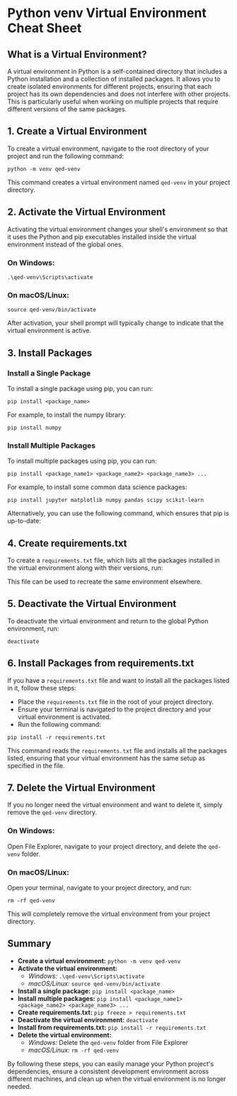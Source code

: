 # Python venv Virtual Environment Cheat Sheet

## What is a Virtual Environment?
A virtual environment in Python is a self-contained directory that includes a Python installation and a collection of installed packages. It allows you to create isolated environments for different projects, ensuring that each project has its own dependencies and does not interfere with other projects. This is particularly useful when working on multiple projects that require different versions of the same packages.

## 1. Create a Virtual Environment
To create a virtual environment, navigate to the root directory of your project and run the following command:


`python -m venv qed-venv`


This command creates a virtual environment named `qed-venv` in your project directory.

## 2. Activate the Virtual Environment
Activating the virtual environment changes your shell's environment so that it uses the Python and pip executables installed inside the virtual environment instead of the global ones.

### On Windows:

`.\qed-venv\Scripts\activate`


### On macOS/Linux:

`source qed-venv/bin/activate`

After activation, your shell prompt will typically change to indicate that the virtual environment is active.

## 3. Install Packages
### Install a Single Package
To install a single package using pip, you can run:

`pip install <package_name>`

For example, to install the numpy library:


`pip install numpy`


### Install Multiple Packages
To install multiple packages using pip, you can run:


`pip install <package_name1> <package_name2> <package_name3> ...`


For example, to install some common data science packages:



`pip install jupyter matplotlib numpy pandas scipy scikit-learn`


Alternatively, you can use the following command, which ensures that pip is up-to-date:





## 4. Create requirements.txt
To create a `requirements.txt` file, which lists all the packages installed in the virtual environment along with their versions, run:


This file can be used to recreate the same environment elsewhere.

## 5. Deactivate the Virtual Environment
To deactivate the virtual environment and return to the global Python environment, run:


`deactivate`



## 6. Install Packages from requirements.txt
If you have a `requirements.txt` file and want to install all the packages listed in it, follow these steps:

- Place the `requirements.txt` file in the root of your project directory.
- Ensure your terminal is navigated to the project directory and your virtual environment is activated.
- Run the following command:

`pip install -r requirements.txt`

This command reads the `requirements.txt` file and installs all the packages listed, ensuring that your virtual environment has the same setup as specified in the file.

## 7. Delete the Virtual Environment
If you no longer need the virtual environment and want to delete it, simply remove the `qed-venv` directory.

### On Windows:
Open File Explorer, navigate to your project directory, and delete the `qed-venv` folder.

### On macOS/Linux:
Open your terminal, navigate to your project directory, and run:

`rm -rf qed-venv`


This will completely remove the virtual environment from your project directory.

## Summary
- **Create a virtual environment:** `python -m venv qed-venv`
- **Activate the virtual environment:**
  - *Windows:* `.\qed-venv\Scripts\activate`
  - *macOS/Linux:* `source qed-venv/bin/activate`
- **Install a single package:** `pip install <package_name>`
- **Install multiple packages:** `pip install <package_name1> <package_name2> <package_name3> ...`
- **Create requirements.txt:** `pip freeze > requirements.txt`
- **Deactivate the virtual environment:** `deactivate`
- **Install from requirements.txt:** `pip install -r requirements.txt`
- **Delete the virtual environment:**
  - *Windows:* Delete the `qed-venv` folder from File Explorer
  - *macOS/Linux:* `rm -rf qed-venv`

By following these steps, you can easily manage your Python project's dependencies, ensure a consistent development environment across different machines, and clean up when the virtual environment is no longer needed.







